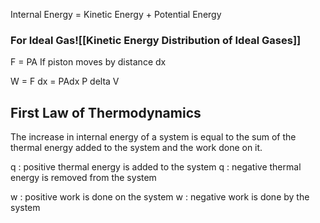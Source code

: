 Internal Energy = Kinetic Energy + Potential Energy

### For Ideal Gas![[Kinetic Energy Distribution of Ideal Gases]]

F = PA
If piston moves by distance dx

W = F dx
 = PAdx
P delta V

## First Law of Thermodynamics
The increase in internal energy of a system is equal to the sum of the thermal energy added to the system and the work done on it.

q : positive thermal energy is added to the system 
q : negative thermal energy is removed from the system

 w : positive work is done on the system
 w : negative work is done by the system